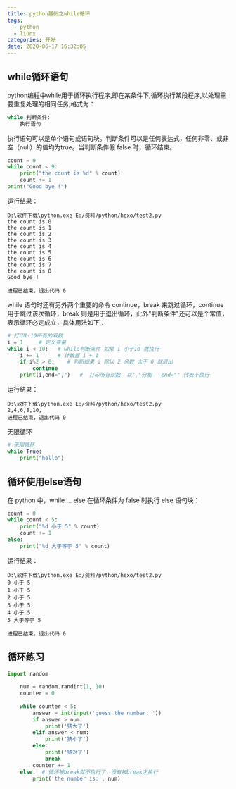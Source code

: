 ```yaml
---
title: python基础之while循环
tags:
  - python
  - liunx
categories: 开发
date: 2020-06-17 16:32:05
---
```

## while循环语句
python编程中while用于循环执行程序,即在某条件下,循环执行某段程序,以处理需要重复处理的相同任务,格式为：
```python
while 判断条件:
    执行语句
```
执行语句可以是单个语句或语句块。判断条件可以是任何表达式，任何非零、或非空（null）的值均为true。当判断条件假 false 时，循环结束。
```python
count = 0
while count < 9:
    print("the count is %d" % count)
    count += 1
print("Good bye !")
```
运行结果：

    D:\软件下载\python.exe E:/资料/python/hexo/test2.py
    the count is 0
    the count is 1
    the count is 2
    the count is 3
    the count is 4
    the count is 5
    the count is 6
    the count is 7
    the count is 8
    Good bye !

    进程已结束，退出代码 0

while 语句时还有另外两个重要的命令 continue，break 来跳过循环，continue 用于跳过该次循环，break 则是用于退出循环，此外"判断条件"还可以是个常值，表示循环必定成立，具体用法如下：
```python
# 打印1-10所有的双数
i = 1     # 定义变量
while i < 10:   # while判断条件 如果 i 小于10 就执行
    i += 1      # 计数器 i + 1 
    if i%2 > 0:    # 判断如果 i 除以 2 余数 大于 0 就退出
        continue    
    print(i,end=",")   #  打印所有双数  以","分割   end="" 代表不换行
```
运行结果：

    D:\软件下载\python.exe E:/资料/python/hexo/test2.py
    2,4,6,8,10,
    进程已结束，退出代码 0

无限循环
```python
# 无限循环
while True:
    print("hello")
```

## 循环使用else语句
在 python 中，while … else 在循环条件为 false 时执行 else 语句块：
```python
count = 0
while count < 5:
    print("%d 小于 5" % count)
    count += 1
else:
    print("%d 大于等于 5" % count)
```
运行结果：

    D:\软件下载\python.exe E:/资料/python/hexo/test2.py
    0 小于 5
    1 小于 5
    2 小于 5
    3 小于 5
    4 小于 5
    5 大于等于 5

    进程已结束，退出代码 0

## 循环练习
```python
import random
	
	num = random.randint(1, 10)
	counter = 0
	
	while counter < 5:
	    answer = int(input('guess the number: '))
	    if answer > num:
	        print('猜大了')
	    elif answer < num:
	        print('猜小了')
	    else:
	        print('猜对了')
	        break
	    counter += 1
	else:  # 循环被break就不执行了，没有被break才执行
	    print('the number is:', num)
```